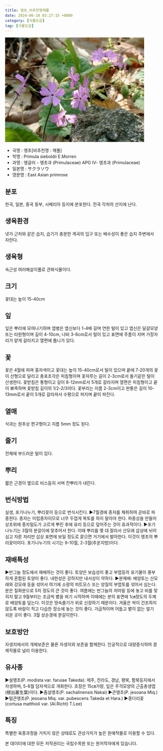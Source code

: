 ```yaml
---
title: 앵초_비추천명깨풀
date: 2024-06-10 03:27:15 +0800
category: [식물도감]
tag: [식물도감]
---
```




![앵초[비추천명 : 깨풀]](/assets/img/fileUpload/plants/basic/Primulaceae/Primula/17025/1_th2.JPG)
- 국명 : 앵초[비추천명 : 깨풀]
- 학명 : Primula sieboldii E.Morren
- 과명 : 앵글러 - 앵초과 (Primulaceae) APG Ⅳ- 앵초과 (Primulaceae)
- 일본명 : サクラソウ
- 영문명 : East Asian primrose


## 분포
한국, 일본, 중국 동부, 시베리아 등지에 분포한다.
전국 각처의 산지에 난다.
## 생육환경
냇가 근처와 같은 습지, 습기가 충분한 계곡의 입구 또는 배수성이 좋은 습지 주변에서 자란다.
## 생육형
숙근성 여러해살이풀로 관화식물이다.
## 크기
꽃대는 높이 15-40cm
## 잎
잎은 뿌리에 모여나기하며 엽병은 엽신보다 1-4배 길며 연한 털이 있고 엽신은 달걀모양 또는 타원형이며 길이 4-10cm, 나비 3-6cm로서 털이 있고 표면에 주름이 지며 가장자리가 얕게 갈라지고 열편에 톱니가 있다.
## 꽃
꽃은 4월에 피며 홍자색이고 꽃대는 높이 15-40cm로서 털이 있으며 끝에 7-20개의 꽃이 산형으로 달리고 총포조각은 피침형이며 꽃자루는 길이 2-3cm로서 돌기같은 털이 산생한다. 꽃받침은 통형이고 길이 8-12mm로서 5개로 갈라지며 열편은 피침형이고 끝이 뾰족하며 꽃받침 길이의 1/2-2/3이다. 꽃부리는 지름 2-3cm이고 판통은 길이 10-13mm로서 끝이 5개로 갈라져서 수평으로 퍼지며 끝이 파진다.
## 열매
삭과는 원추상 편구형이고 지름 5mm 정도 된다.
## 줄기
전체에 부드러운 털이 있다.
## 뿌리
짧은 근경이 옆으로 비스듬히 서며 잔뿌리가 내린다.
## 번식방법
실생, 포기나누기, 뿌리꽂이 등으로 번식시킨다. 
▶7월경에 종자를 채취하여 곧바로 파종한다. 종자는 미립종자이므로 너무 두껍게 복토를 하지 말아야 한다. 파종상을 만들어 상초위에 종자밀도가 고르게 뿌린 후에 유리 등으로 덮어주는 것이 효과적이다. 
▶포기나누기는 3월의 분갈이에 맞추어서 한다. 이때 뿌리를 몇 대 잘라서 산모래 삽상에 뉘어 심고 자른 자리만 삽상 표면에 보일 정도로 묻으면 거기에서 발아한다. 이것이 앵초의 뿌리꽂이이다. 포기나누기의 시기는 9-10월, 2-3월(추운지방)이다.
## 재배특성
▶반그늘 정도에서 재배하는 것이 좋다. 토양은 보습성이 좋고 부엽등의 유기물이 풍부하게 혼합된 토양이 좋다. 내한성은 강하지만 내서성이 약하다.
▶분재배: 배양토는 산모래와 강모래 등을 섞어서 여기에 소량의 피트모스 또는 양질의 부엽토를 섞어서 심는다. 분은 질화분으로 5치 정도의 큰 것이 좋다. 여름에는 반그늘의 처마밑 등에 놓고 비를 맞히지 말고 9월부터는 조금씩 볕을 쐬기 시작하며 이때에는 분의 표면에 1㎝정도의 두께로 배양토를 덮는다. 이것은 땅속줄기가 위로 신장하기 때문이다. 겨울은 싹이 건조하지 않도록 바람이 적고 다습한 장소에 놓는 것이 좋다. 가급적이며 어둡고 볕이 없는 얼기 쉬운 곳이 좋다. 3월 상순경에 분갈이한다.
## 보호방안
자생지에서의 개체보존은 물론 자생지외 보존을 함께한다. 인공적으로 대량증식하여 경제작물로 널리 이용한다.
## 유사종
▶설앵초(P. modista var. faruiae Takeda): 제주, 전라도, 경남, 평북, 함북등지에서 자생하며, 5-6월 담자색으로 개화한다. 초장은 15㎝가량, 잎은 주걱모양의 근출총생엽(根出叢生葉)이다. 
▶좀설앵초(P. sachalinensis Nakai)
▶큰앵초(P. jesoana Miq.)
▶털큰앵초(P. jesoana Miq. var. pubescens Takeda et Hara.)
▶종다리꽃(cortusa matthioli var. (Al.Richt) T.Lee)
## 특징
특별한 육종과정을 거치지 않은 상태로도 관상가치가 높은 원예작물로 이용할 수 있다.






본 데이터에 대한 모든 저작권리는 국립수목원 또는 원저작자에게 있습니다.

